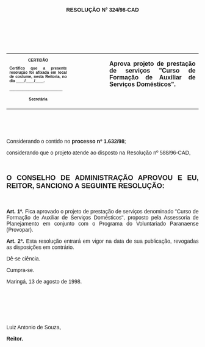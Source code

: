 <BODY>

<B><FONT FACE="Arial"><P ALIGN="CENTER"></P>
<P ALIGN="CENTER">RESOLU&Ccedil;&Atilde;O  N° 324/98-CAD</P>
<P ALIGN="JUSTIFY"></P>
<P ALIGN="JUSTIFY">&nbsp;</P>
<P ALIGN="JUSTIFY">&nbsp;</P>
</B><P ALIGN="JUSTIFY">&nbsp;</P></FONT>
<TABLE CELLSPACING=0 BORDER=0 CELLPADDING=7 WIDTH=596>
<TR><TD WIDTH="33%" VALIGN="TOP">
<B><FONT FACE="Arial" SIZE=1><P ALIGN="CENTER">CERTID&Atilde;O</P>
<P ALIGN="JUSTIFY">   Certifico que a presente resolu&ccedil;&atilde;o foi afixada em local de costume, nesta Reitoria, no dia ____/____/____.</P>
<P ALIGN="JUSTIFY"></P>
<P ALIGN="JUSTIFY">_________________________</P>
<P ALIGN="CENTER">Secret&aacute;ria</B></FONT></TD>
<TD WIDTH="19%" VALIGN="TOP">&nbsp;</TD>
<TD WIDTH="48%" VALIGN="TOP">
<B><FONT FACE="Arial"><P ALIGN="JUSTIFY">Aprova projeto de presta&ccedil;&atilde;o de servi&ccedil;os &quot;Curso de Forma&ccedil;&atilde;o de Auxiliar de Servi&ccedil;os Dom&eacute;sticos&quot;.</B></FONT></TD>
</TR>
</TABLE>

<FONT FACE="Arial"><P ALIGN="JUSTIFY"></P>
<P ALIGN="JUSTIFY">&nbsp;</P>
<B><P ALIGN="JUSTIFY">&nbsp;</P>
</B><P ALIGN="JUSTIFY">&#9;Considerando o contido no <B>processo nº 1.632/98</B>;</P>
<P ALIGN="JUSTIFY">&#9;considerando que o projeto atende ao disposto na Resolu&ccedil;&atilde;o nº 588/96-CAD,</P>
<B><P ALIGN="JUSTIFY"></P>
<P ALIGN="JUSTIFY">&nbsp;</P>
</FONT><FONT FACE="Arial" SIZE=4><P ALIGN="JUSTIFY">O CONSELHO DE ADMINISTRA&Ccedil;&Atilde;O APROVOU E EU, REITOR, SANCIONO A SEGUINTE RESOLU&Ccedil;&Atilde;O:</P>
</FONT><FONT FACE="Arial"><P ALIGN="JUSTIFY"></P>
<P ALIGN="JUSTIFY">&nbsp;</P>
<P ALIGN="JUSTIFY">&#9;Art. 1º.</B> Fica aprovado o projeto de presta&ccedil;&atilde;o de servi&ccedil;os denominado &quot;Curso de Forma&ccedil;&atilde;o de Auxiliar de Servi&ccedil;os Dom&eacute;sticos&quot;, proposto pela Assessoria de Planejamento em conjunto com o Programa do Voluntariado Paranaense (Provopar).</P>
<P ALIGN="JUSTIFY">&#9;<B>Art. 2º.</B> Esta resolu&ccedil;&atilde;o entrar&aacute; em vigor na data de sua publica&ccedil;&atilde;o, revogadas as disposi&ccedil;&otilde;es em contr&aacute;rio.</P>
<P ALIGN="JUSTIFY">&#9;D&ecirc;-se ci&ecirc;ncia.</P>
<P ALIGN="JUSTIFY">&#9;Cumpra-se.</P>
<P ALIGN="JUSTIFY"></P>
<P ALIGN="JUSTIFY">&#9;&#9;&#9;&#9;&#9;&#9;Maring&aacute;, 13 de agosto de 1998.</P>
<P ALIGN="JUSTIFY"></P>
<P ALIGN="JUSTIFY">&nbsp;</P>
<P ALIGN="JUSTIFY">&nbsp;</P>
<P ALIGN="JUSTIFY">&nbsp;</P>
<P ALIGN="JUSTIFY">&#9;&#9;&#9;&#9;&#9;&#9;Luiz Antonio de Souza,</P>
<P ALIGN="JUSTIFY">&#9;&#9;&#9;&#9;&#9;&#9;<B>Reitor.</P>
</B></FONT><FONT SIZE=2></FONT></BODY>

